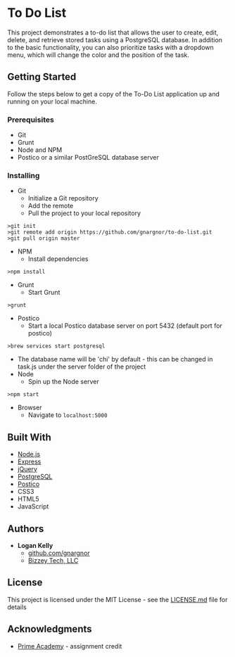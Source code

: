 # To Do List

This project demonstrates a to-do list that allows the user to create, edit, delete, and retrieve stored tasks using a PostgreSQL database.  In addition to the basic functionality, you can also prioritize tasks with a dropdown menu, which will change the color and the position of the task.

## Getting Started

Follow the steps below to get a copy of the To-Do List application up and running on your local machine.

### Prerequisites

* Git
* Grunt  
* Node and NPM  
* Postico or a similar PostGreSQL database server

### Installing

* Git
  * Initialize a Git repository
  * Add the remote
  * Pull the project to your local repository
```
>git init
>git remote add origin https://github.com/gnargnor/to-do-list.git
>git pull origin master
```
* NPM  
  * Install dependencies
```
>npm install
```
* Grunt  
  * Start Grunt 
```
>grunt
```
* Postico
  * Start a local Postico database server on port 5432 (default port for postico)  
```
>brew services start postgresql
``` 
  * The database name will be 'chi' by default - this can be changed in task.js under the server folder of the project
* Node
  * Spin up the Node server
```
>npm start
```
* Browser  
  * Navigate to `localhost:5000`

## Built With

* [Node.js](https://nodejs.org)
* [Express](http://expressjs.com/)
* [jQuery](jquery.com)
* [PostgreSQL](https://postgresql.org)
* [Postico](https://eggerapps.at/postico/)
* CSS3
* HTML5
* JavaScript

## Authors

* **Logan Kelly**
  * [github.com/gnargnor](https://github.com/gnargnor)  
  * [Bizzey Tech, LLC](www.bizzeytech.com)  

## License

This project is licensed under the MIT License - see the [LICENSE.md](LICENSE.md) file for details

## Acknowledgments

* [Prime Academy](www.primeacademy.io) - assignment credit
